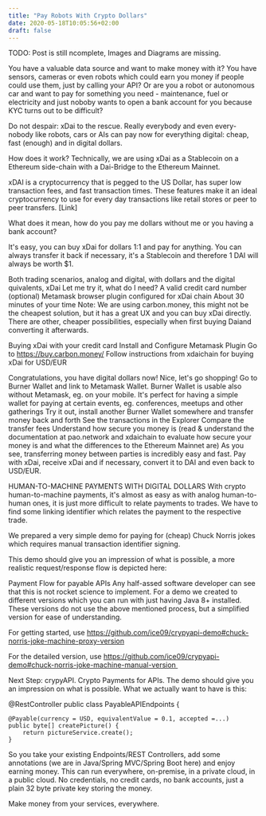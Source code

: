 ```yaml
---
title: "Pay Robots With Crypto Dollars"
date: 2020-05-18T10:05:56+02:00
draft: false
---
```


TODO: Post is still ncomplete, Images and Diagrams are missing. 

You have a valuable data source and want to make money with it? You have sensors, cameras or even robots which could earn you money if people could use them, just by calling your API? Or are you a robot or autonomous car and want to pay for something you need - maintenance, fuel or electricity and just noboby wants to open a bank account for you because KYC turns out to be difficult?

Do not despair: xDai to the rescue. Really everybody and even every-nobody like robots, cars or AIs can pay now for everything digital: cheap, fast (enough) and in digital dollars.

How does it work? Technically, we are using xDai as a Stablecoin on a Ethereum side-chain with a Dai-Bridge to the Ethereum Mainnet. 

xDAI is a cryptocurrency that is pegged to the US Dollar, has super low transaction fees, and fast transaction times. These features make it an ideal cryptocurrency to use for every day transactions like retail stores or peer to peer transfers. [Link]

What does it mean, how do you pay me dollars without me or you having a bank account?

It's easy, you can buy xDai for dollars 1:1 and pay for anything. You can always transfer it back if necessary, it's a Stablecoin and therefore 1 DAI will always be worth $1. 


Both trading scenarios, analog and digital, with dollars and the digital quivalents, xDai
Let me try it, what do I need?
A valid credit card number
(optional) Metamask browser plugin configured for xDai chain
About 30 minutes of your time
Note: We are using carbon.money, this might not be the cheapest solution, but it has a great UX and you can buy xDai directly. There are other, cheaper possibilities, especially when first buying Daiand converting it afterwards.

Buying xDai with your credit card
Install and Configure Metamask Plugin
Go to https://buy.carbon.money/
Follow instructions from xdaichain for buying xDai for USD/EUR

Congratulations, you have digital dollars now!
Nice, let's go shopping!
Go to Burner Wallet and link to Metamask Wallet.
Burner Wallet is usable also without Metamask, eg. on your mobile.
It's perfect for having a simple wallet for paying at certain events, eg. conferences, meetups and other gatherings
Try it out, install another Burner Wallet somewhere and transfer money back and forth
See the transactions in the Explorer
Compare the transfer fees
Understand how secure you money is (read & understand the documentation at pao.network and xdaichain to evaluate how secure your money is and what the differences to the Ethereum Mainnet are)
As you see, transferring money between parties is incredibly easy and fast. Pay with xDai, receive xDai and if necessary, convert it to DAI and even back to USD/EUR.

HUMAN-TO-MACHINE PAYMENTS WITH DIGITAL DOLLARS
With crypto human-to-machine payments, it's almost as easy as with analog human-to-human ones, it is just more difficult to relate payments to trades. We have to find some linking identifier which relates the payment to the respective trade.

We prepared a very simple demo for paying for (cheap) Chuck Norris jokes which requires manual transaction identifier signing.

This demo should give you an impression of what is possible, a more realistic request/response flow is depicted here:


Payment Flow for payable APIs
Any half-assed software developer can see that this is not rocket science to implement. For a demo we created to different versions which you can run with just having Java 8+ installed. These versions do not use the above mentioned process, but a simplified version for ease of understanding.

For getting started, use https://github.com/ice09/crypyapi-demo#chuck-norris-joke-machine-proxy-version

For the detailed version, use https://github.com/ice09/crypyapi-demo#chuck-norris-joke-machine-manual-version 

Next Step: crypyAPI. Crypto Payments for APIs.
The demo should give you an impression on what is possible. What we actually want to have is this:

@RestController
public class PayableAPIEndpoints<T> {

    @Payable(currency = USD, equivalentValue = 0.1, accepted =...)
    public byte[] createPicture() {
        return pictureService.create();
    }
So you take your existing Endpoints/REST Controllers, add some annotations (we are in Java/Spring MVC/Spring Boot here) and enjoy earning money. This can run everywhere, on-premise, in a private cloud, in a public cloud. No credentials, no credit cards, no bank accounts, just a plain 32 byte private key storing the money.

Make money from your services, everywhere.